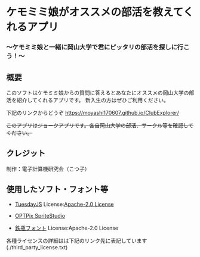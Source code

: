 # ケモミミ娘がオススメの部活を教えてくれるアプリ

### ～ケモミミ娘と一緒に岡山大学で君にピッタリの部活を探しに行こう！～

## 概要
このソフトはケモミミ娘からの質問に答えるとあなたにオススメの岡山大学の部活を紹介してくれるアプリです。
新入生の方はぜひご利用ください。

下記のリンクからどうぞ
https://moyashi170607.github.io/ClubExplorer/

~~このアプリはジョークアプリです。各自岡山大学の部活、サークル等を確認してください。~~

## クレジット
制作：電子計算機研究会（こつ子）

## 使用したソフト・フォント等
- [TuesdayJS](https://github.com/Kirilllive/tuesday-js)
  License:[Apache-2.0 License](https://github.com/Kirilllive/tuesday-js/blob/master/LICENSE)

- [OPTPix SpriteStudio](https://www.webtech.co.jp/spritestudio/index.html)

- [鉄瓶フォント](http://fontna.com/freefont/?p=12)
  License:Apache-2.0 License

各種ライセンスの詳細はは下記のリンク先に表記しています
(./third_party_license.txt)

